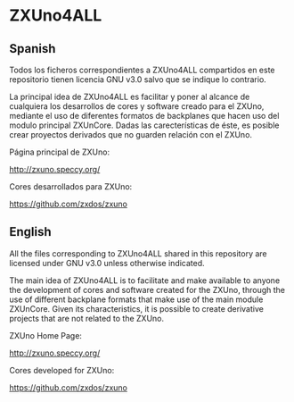 # ZXUno4ALL

Spanish
-------

Todos los ficheros correspondientes a ZXUno4ALL compartidos en este repositorio tienen licencia GNU v3.0 salvo que se indique lo contrario.

La principal idea de ZXUno4ALL es facilitar y poner al alcance de cualquiera los desarrollos de cores y software creado para el ZXUno, mediante el uso de diferentes formatos de backplanes que hacen uso del modulo principal ZXUnCore. Dadas las carecterísticas de éste, es posible crear proyectos derivados que no guarden relación con el ZXUno.

Página principal de ZXUno:

http://zxuno.speccy.org/

Cores desarrollados para ZXUno:

https://github.com/zxdos/zxuno

English
-------

All the files corresponding to ZXUno4ALL shared in this repository are licensed under GNU v3.0 unless otherwise indicated.

The main idea of ZXUno4ALL is to facilitate and make available to anyone the development of cores and software created for the ZXUno, through the use of different backplane formats that make use of the main module ZXUnCore. Given its characteristics, it is possible to create derivative projects that are not related to the ZXUno.

ZXUno Home Page:

http://zxuno.speccy.org/

Cores developed for ZXUno:

https://github.com/zxdos/zxuno

